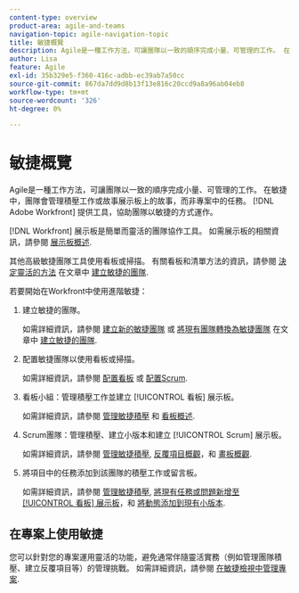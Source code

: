 ```yaml
---
content-type: overview
product-area: agile-and-teams
navigation-topic: agile-navigation-topic
title: 敏捷概覽
description: Agile是一種工作方法，可讓團隊以一致的順序完成小量、可管理的工作。 在敏捷中，團隊會管理積壓工作或故事展示板上的故事，而非專案中的任務。 [!DNL Adobe Workfront] 提供工具，協助團隊以敏捷的方式運作。
author: Lisa
feature: Agile
exl-id: 35b329e5-f360-416c-adbb-ec39ab7a50cc
source-git-commit: 867da7dd9d8b13f13e816c20ccd9a8a96ab04eb8
workflow-type: tm+mt
source-wordcount: '326'
ht-degree: 0%

---
```


# 敏捷概覽

Agile是一種工作方法，可讓團隊以一致的順序完成小量、可管理的工作。 在敏捷中，團隊會管理積壓工作或故事展示板上的故事，而非專案中的任務。 [!DNL Adobe Workfront] 提供工具，協助團隊以敏捷的方式運作。

[!DNL Workfront] 展示板是簡單而靈活的團隊協作工具。 如需展示板的相關資訊，請參閱 [展示板概述](../agile/boards-overview.md).

其他高級敏捷團隊工具使用看板或掃描。 有關看板和清單方法的資訊，請參閱 [決定靈活的方法](../agile/get-started-with-agile-in-workfront/create-an-agile-team.md#deciding) 在文章中 [建立敏捷的團隊](../agile/get-started-with-agile-in-workfront/create-an-agile-team.md).

若要開始在Workfront中使用進階敏捷：

1. 建立敏捷的團隊。

   如需詳細資訊，請參閱 [建立新的敏捷團隊](../agile/get-started-with-agile-in-workfront/create-an-agile-team.md#creating-an-agile-team-from-scratch) 或 [將現有團隊轉換為敏捷團隊](../agile/get-started-with-agile-in-workfront/create-an-agile-team.md#converting-an-existing-team-into-an-agaile-team) 在文章中 [建立敏捷的團隊](../agile/get-started-with-agile-in-workfront/create-an-agile-team.md).

1. 配置敏捷團隊以使用看板或掃描。

   如需詳細資訊，請參閱 [配置看板](../agile/get-started-with-agile-in-workfront/configure-kanban.md) 或 [配置Scrum](../agile/get-started-with-agile-in-workfront/configure-scrum.md).

1. 看板小組：管理積壓工作並建立 [!UICONTROL 看板] 展示板。

   如需詳細資訊，請參閱 [管理敏捷積壓](../agile/work-in-an-agile-environment/manage-the-agile-backlog.md) 和 [看板概述](../agile/use-kanban-in-an-agile-team/kanban-overview.md).

1. Scrum團隊：管理積壓、建立小版本和建立 [!UICONTROL Scrum] 展示板。

   如需詳細資訊，請參閱 [管理敏捷積壓](../agile/work-in-an-agile-environment/manage-the-agile-backlog.md), [反覆項目概觀](../agile/use-scrum-in-an-agile-team/iterations/iterations-overview.md)，和 [畫板概觀](../agile/use-scrum-in-an-agile-team/scrum-board/scrum-board-overview.md).

1. 將項目中的任務添加到該團隊的積壓工作或留言板。

   如需詳細資訊，請參閱 [管理敏捷積壓](../agile/work-in-an-agile-environment/manage-the-agile-backlog.md), [將現有任務或問題新增至 [!UICONTROL 看板] 展示板](../agile/use-kanban-in-an-agile-team/add-existing-tasks-or-issues-to-the-kanban-board.md)，和 [將動態添加到現有小版本](../agile/use-scrum-in-an-agile-team/iterations/add-stories-to-existing-iteration.md).

## 在專案上使用敏捷

您可以針對您的專案運用靈活的功能，避免通常伴隨靈活實務（例如管理團隊積壓、建立反覆項目等）的管理挑戰。 如需詳細資訊，請參閱 [在敏捷檢視中管理專案](/help/quicksilver/manage-work/projects/manage-projects/manage-projects-in-agile-view.md).
